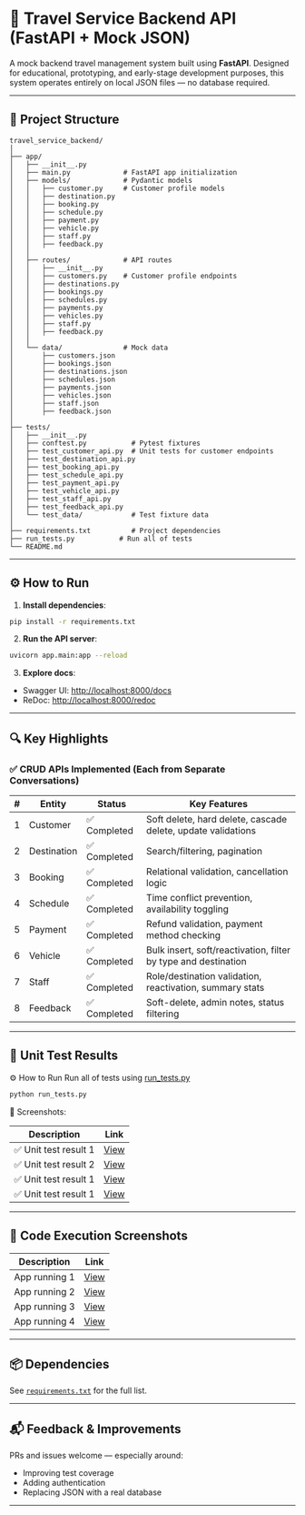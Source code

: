 # 🧭 Travel Service Backend API (FastAPI + Mock JSON)

A mock backend travel management system built using **FastAPI**. Designed for educational, prototyping, and early-stage development purposes, this system operates entirely on local JSON files — no database required.

---

## 📁 Project Structure

```
travel_service_backend/
│
├── app/
│   ├── __init__.py
│   ├── main.py             # FastAPI app initialization
│   ├── models/             # Pydantic models
│   │   ├── customer.py     # Customer profile models
│   │   ├── destination.py
│   │   ├── booking.py
│   │   ├── schedule.py
│   │   ├── payment.py
│   │   ├── vehicle.py
│   │   ├── staff.py
│   │   ├── feedback.py
│   │
│   ├── routes/             # API routes
│   │   ├── __init__.py
│   │   ├── customers.py    # Customer profile endpoints
│   │   ├── destinations.py
│   │   ├── bookings.py
│   │   ├── schedules.py
│   │   ├── payments.py
│   │   ├── vehicles.py
│   │   ├── staff.py
│   │   ├── feedback.py
│   │
│   └── data/               # Mock data
│       ├── customers.json
│       ├── bookings.json
│       ├── destinations.json
│       ├── schedules.json
│       ├── payments.json
│       ├── vehicles.json
│       ├── staff.json
│       ├── feedback.json
│
├── tests/
│   ├── __init__.py
│   ├── conftest.py           # Pytest fixtures
│   ├── test_customer_api.py  # Unit tests for customer endpoints
│   ├── test_destination_api.py
│   ├── test_booking_api.py
│   ├── test_schedule_api.py
│   ├── test_payment_api.py
│   ├── test_vehicle_api.py
│   ├── test_staff_api.py
│   ├── test_feedback_api.py
│   └── test_data/            # Test fixture data
│
├── requirements.txt          # Project dependencies
├── run_tests.py           # Run all of tests
└── README.md
```

---

## ⚙️ How to Run

1. **Install dependencies**:

```bash
pip install -r requirements.txt
```

2. **Run the API server**:

```bash
uvicorn app.main:app --reload
```

3. **Explore docs**:

* Swagger UI: [http://localhost:8000/docs](http://localhost:8000/docs)
* ReDoc: [http://localhost:8000/redoc](http://localhost:8000/redoc)

---

## 🔍 Key Highlights

### ✅ CRUD APIs Implemented (Each from Separate Conversations)

| # | Entity      | Status      | Key Features                                                   |
| - | ----------- | ----------- | -------------------------------------------------------------- |
| 1 | Customer    | ✅ Completed | Soft delete, hard delete, cascade delete, update validations   |
| 2 | Destination | ✅ Completed | Search/filtering, pagination                                   |
| 3 | Booking     | ✅ Completed | Relational validation, cancellation logic                      |
| 4 | Schedule    | ✅ Completed | Time conflict prevention, availability toggling                |
| 5 | Payment     | ✅ Completed | Refund validation, payment method checking                     |
| 6 | Vehicle     | ✅ Completed | Bulk insert, soft/reactivation, filter by type and destination |
| 7 | Staff       | ✅ Completed | Role/destination validation, reactivation, summary stats       |
| 8 | Feedback    | ✅ Completed | Soft-delete, admin notes, status filtering                     |

---

## 🧪 Unit Test Results
⚙️ How to Run
Run all of tests using [run_tests.py](https://github.com/riku-k061/travel-backend/blob/main/run_tests.py) 

```bash
python run_tests.py 
```

📸 Screenshots:

| Description          | Link                                                                                          |
| -------------------- | --------------------------------------------------------------------------------------------- |
| ✅ Unit test result 1 | [View](https://drive.google.com/file/d/124hb2BF6CxIzBxKzcAs8c8RdarwYrifu/view?usp=drive_link) |
| ✅ Unit test result 2 | [View](https://drive.google.com/file/d/1jgJDvkiMBQJWsLQ2WDwTRjq7OGR4H405/view?usp=drive_link) |
| ✅ Unit test result 1 | [View](https://drive.google.com/file/d/1372gpy3erpJxuy2pKelKyLmTQKwCIwsu/view?usp=drive_link) |
| ✅ Unit test result 1 | [View](https://drive.google.com/file/d/1Gt8nPOX5DWE4tc03HFCJzpVnFheQNFtY/view?usp=drive_link) |

---

## 🚀 Code Execution Screenshots

| Description   | Link                                                                                          |
| ------------- | --------------------------------------------------------------------------------------------- |
| App running 1 | [View](https://drive.google.com/file/d/1UXcjBJBxMaM1VE_EFvjoP5T9-dScxwE-/view?usp=drive_link) |
| App running 2 | [View](https://drive.google.com/file/d/1lyFMQhh-m4H5LILV4TBy7wRhfLJYIFnl/view?usp=drive_link) |
| App running 3 | [View](https://drive.google.com/file/d/1p2i3jpHPAt57y52g-9bVK3LEeHUkHT4P/view?usp=drive_link) |
| App running 4 | [View](https://drive.google.com/file/d/1EUUHl2j7c1hD2RUbCSIHCG8VZh5NyuVw/view?usp=drive_link) |

---

## 📦 Dependencies

See [`requirements.txt`](./requirements.txt) for the full list.

---

## 📬 Feedback & Improvements

PRs and issues welcome — especially around:

* Improving test coverage
* Adding authentication
* Replacing JSON with a real database

---

